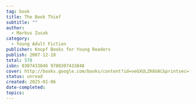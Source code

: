 ```yaml
---
tag: book
title: The Book Thief
subtitle: ""
author:
  - Markus Zusak
category:
  - Young Adult Fiction
publisher: Knopf Books for Young Readers
publish: 2007-12-18
total: 578
isbn: 0307433846 9780307433848
cover: http://books.google.com/books/content?id=veGXULZK6UAC&printsec=frontcover&img=1&zoom=1&edge=curl&source=gbs_api
status: unread
created: 2025-01-06
date-completed: 
topics: 
---
```



